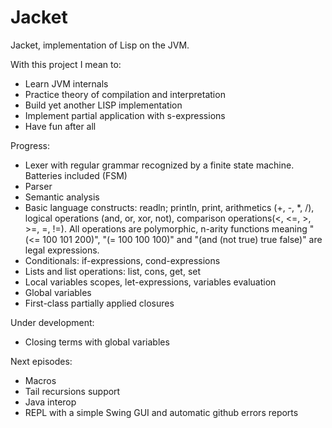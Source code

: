 Jacket
===

Jacket, implementation of Lisp on the JVM.

With this project I mean to:
* Learn JVM internals
* Practice theory of compilation and interpretation
* Build yet another LISP implementation
* Implement partial application with s-expressions
* Have fun after all

Progress:
* Lexer with regular grammar recognized by a finite state machine. Batteries included (FSM)
* Parser
* Semantic analysis
* Basic language constructs: readln; println, print, arithmetics (+, -, *, /), logical operations (and, or, xor, not), comparison operations(<, <=, >, >=, =, !=). All operations are polymorphic, n-arity functions meaning "(<= 100 101 200)", "(= 100 100 100)" and "(and (not true) true false)" are legal expressions.
* Conditionals: if-expressions, cond-expressions
* Lists and list operations: list, cons, get, set
* Local variables scopes, let-expressions, variables evaluation
* Global variables
* First-class partially applied closures

Under development:
* Closing terms with global variables

Next episodes:
* Macros
* Tail recursions support
* Java interop
* REPL with a simple Swing GUI and automatic github errors reports
